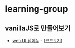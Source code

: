 # learning-group
## vanillaJS로 만들어보기
- [web UI 탭메뉴](https://simbyungki.github.io/learning-group/byungki/201903a/default.html) - ([코드보기](./201903a/default.html))